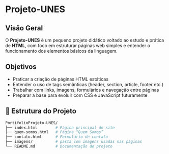 # Projeto-UNES

## Visão Geral

O **Projeto-UNES** é um pequeno projeto didático voltado ao estudo e prática de **HTML**, com foco em estruturar páginas web simples e entender o funcionamento dos elementos básicos da linguagem.

## Objetivos

- Praticar a criação de páginas HTML estáticas  
- Entender o uso de tags semânticas (header, section, article, footer etc.)  
- Trabalhar com links, imagens, formulários e navegação entre páginas  
- Preparar a base para evoluir com CSS e JavaScript futuramente

## 📂 Estrutura do Projeto

```bash
PortifolioProjeto-UNES/
├── index.html        # Página principal do site
├── quem-somos.html   # Página “Quem Somos”
├── contato.html      # Formulário de contato
├── imagens/          # pasta com imagens usadas nas páginas
└── README.md         # Documentação do projeto